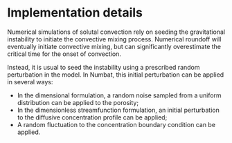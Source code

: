 # Implementation details

Numerical simulations of solutal convection rely on seeding the gravitational instability to initiate the convective mixing process. Numerical roundoff will eventually initiate convective mixing, but can significantly overestimate the critical time for the onset of convection.

Instead, it is usual to seed the instability using a prescribed random perturbation in the model. In Numbat, this initial perturbation can be applied in several ways:

- In the dimensional formulation, a random noise sampled from a uniform distribution can be applied to the porosity;
- In the dimensionless streamfunction formulation, an initial perturbation to the diffusive concentration profile can be applied;
- A random fluctuation to the concentration boundary condition can be applied.
